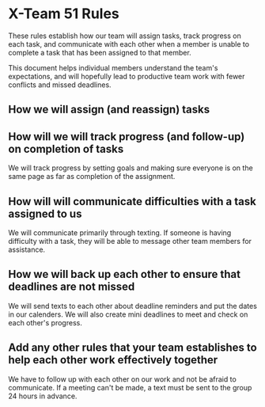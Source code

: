 # X-Team 51 Rules

These rules establish how our team will assign tasks,
track progress on each task, and communicate with each other 
when a member is unable to complete a task that has been assigned to that member.

This document helps individual members understand the team's expectations,
and will hopefully lead to productive team work with fewer conflicts
and missed deadlines.

## How we will assign (and reassign) tasks



## How will we will track progress (and follow-up) on completion of tasks
We will track progress by setting goals and making sure everyone is on the 
same page as far as completion of the assignment.


## How will will communicate difficulties with a task assigned to us

We will communicate primarily through texting. If someone is having difficulty with a task, 
they will be able to message other team members for assistance. 

## How we will back up each other to ensure that deadlines are not missed
We will send texts to each other about deadline reminders and put the dates in our calenders. We will also create mini deadlines to meet and check on each other's progress.


## Add any other rules that your team establishes to help each other work effectively together
We have to follow up with each other on our work and not be afraid to communicate.
If a meeting can't be made, a text must be sent to the group 24 hours in advance.




